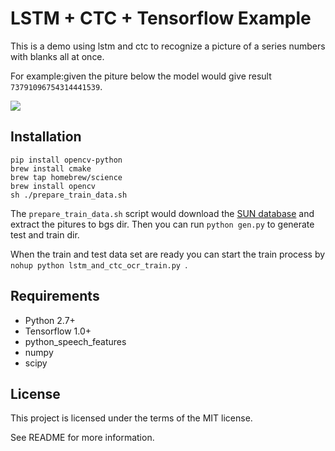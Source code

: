 # LSTM + CTC + Tensorflow Example

This is a demo using lstm and ctc to recognize a picture of  a series numbers with blanks all at once.

For example:given the piture below the model would give result `73791096754314441539`.

![](https://raw.githubusercontent.com/synckey/tensorflow_lstm_ctc_ocr/master/00000007_73791096754314441539_1.png)


## Installation
```
pip install opencv-python
brew install cmake
brew tap homebrew/science
brew install opencv
sh ./prepare_train_data.sh
```
The `prepare_train_data.sh` script would download the [SUN database](http://vision.princeton.edu/projects/2010/SUN/SUN397.tar.gz) and extract the pitures to bgs dir. Then you can run `python gen.py` to generate test and train dir.

When the train and test data set are ready you can start the train process by `nohup python lstm_and_ctc_ocr_train.py `.

## Requirements

- Python 2.7+
- Tensorflow 1.0+
- python_speech_features
- numpy
- scipy

##
## License

This project is licensed under the terms of the MIT license.

See README for more information.
